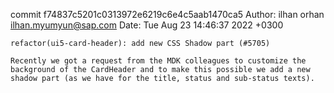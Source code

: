 commit f74837c5201c0313972e6219c6e4c5aab1470ca5
Author: ilhan orhan <ilhan.myumyun@sap.com>
Date:   Tue Aug 23 14:46:37 2022 +0300

    refactor(ui5-card-header): add new CSS Shadow part (#5705)
    
    Recently we got a request from the MDK colleagues to customize the background of the CardHeader and to make this possible we add a new shadow part (as we have for the title, status and sub-status texts).
